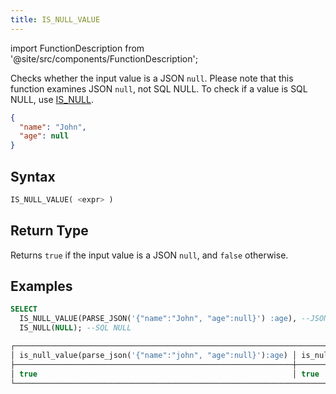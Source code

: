 ```yaml
---
title: IS_NULL_VALUE
---
```

import FunctionDescription from '@site/src/components/FunctionDescription';

<FunctionDescription description="Introduced or updated: v1.2.368"/>

Checks whether the input value is a JSON `null`. Please note that this function examines JSON `null`, not SQL NULL. To check if a value is SQL NULL, use [IS_NULL](../../03-conditional-functions/is-null.md).

```json title='JSON null Example:'
{
  "name": "John",
  "age": null
}   
```

## Syntax

```sql
IS_NULL_VALUE( <expr> )
```

## Return Type

Returns `true` if the input value is a JSON `null`, and `false` otherwise.

## Examples

```sql
SELECT
  IS_NULL_VALUE(PARSE_JSON('{"name":"John", "age":null}') :age), --JSON null
  IS_NULL(NULL); --SQL NULL

┌──────────────────────────────────────────────────────────────────────────────┐
│ is_null_value(parse_json('{"name":"john", "age":null}'):age) │ is_null(null) │
├──────────────────────────────────────────────────────────────┼───────────────┤
│ true                                                         │ true          │
└──────────────────────────────────────────────────────────────────────────────┘
```